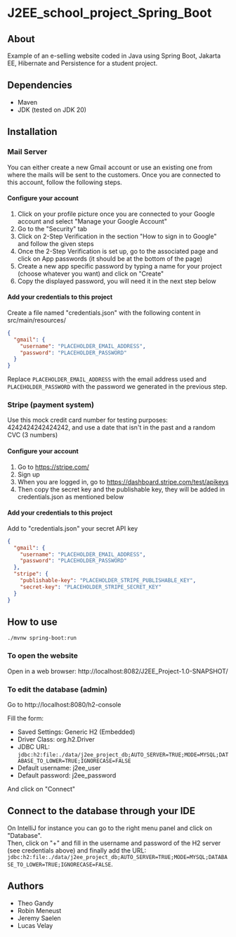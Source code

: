 # J2EE_school_project_Spring_Boot

## About

Example of an e-selling website coded in Java using Spring Boot, Jakarta EE, Hibernate and Persistence for a student project.

## Dependencies

- Maven
- JDK (tested on JDK 20)

## Installation

### Mail Server

You can either create a new Gmail account or use an existing one from where the mails will be sent to the customers.
Once you are connected to this account, follow the following steps.

#### Configure your account

1. Click on your profile picture once you are connected to your Google account and select "Manage your Google Account"
2. Go to the "Security" tab
3. Click on 2-Step Verification in the section "How to sign in to Google" and follow the given steps
4. Once the 2-Step Verification is set up, go to the associated page and click on App passwords (it should be at the bottom of the page)
5. Create a new app specific password by typing a name for your project (choose whatever you want) and click on "Create"
6. Copy the displayed password, you will need it in the next step below

#### Add your credentials to this project

Create a file named "credentials.json" with the following content in src/main/resources/ <br>

```JSON
{
  "gmail": {
    "username": "PLACEHOLDER_EMAIL_ADDRESS",
    "password": "PLACEHOLDER_PASSWORD"
  }
}
```
Replace `PLACEHOLDER_EMAIL_ADDRESS` with the email address used and `PLACEHOLDER_PASSWORD` with the password we generated in the previous step.

### Stripe (payment system)

Use this mock credit card number for testing purposes: 4242424242424242, and use a date that isn't in the past and a random CVC (3 numbers)

#### Configure your account

1. Go to https://stripe.com/
2. Sign up
3. When you are logged in, go to https://dashboard.stripe.com/test/apikeys
4. Then copy the secret key and the publishable key, they will be added in credentials.json as mentioned below

#### Add your credentials to this project

Add to "credentials.json" your secret API key

```JSON
{
  "gmail": {
    "username": "PLACEHOLDER_EMAIL_ADDRESS",
    "password": "PLACEHOLDER_PASSWORD"
  },
  "stripe": {
    "publishable-key": "PLACEHOLDER_STRIPE_PUBLISHABLE_KEY",
    "secret-key": "PLACEHOLDER_STRIPE_SECRET_KEY"
  }
}
```


## How to use

`./mvnw spring-boot:run`

### To open the website

Open in a web browser: http://localhost:8082/J2EE_Project-1.0-SNAPSHOT/

### To edit the database (admin)

Go to http://localhost:8080/h2-console

Fill the form:

- Saved Settings: Generic H2 (Embedded)
- Driver Class: org.h2.Driver
- JDBC URL: `jdbc:h2:file:./data/j2ee_project_db;AUTO_SERVER=TRUE;MODE=MYSQL;DATABASE_TO_LOWER=TRUE;IGNORECASE=FALSE`
- Default username: j2ee_user
- Default password: j2ee_password

And click on "Connect"

## Connect to the database through your IDE

On IntelliJ for instance you can go to the right menu panel and click on "Database".<br>
Then, click on "+" and fill in the username and password of the H2 server (see credentials above) and finally add the URL: `jdbc:h2:file:./data/j2ee_project_db;AUTO_SERVER=TRUE;MODE=MYSQL;DATABASE_TO_LOWER=TRUE;IGNORECASE=FALSE`.<br>

## Authors

- Theo Gandy
- Robin Meneust
- Jeremy Saelen
- Lucas Velay